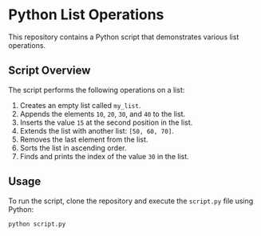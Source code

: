 # Python List Operations

This repository contains a Python script that demonstrates various list operations.

## Script Overview

The script performs the following operations on a list:

1. Creates an empty list called `my_list`.
2. Appends the elements `10`, `20`, `30`, and `40` to the list.
3. Inserts the value `15` at the second position in the list.
4. Extends the list with another list: `[50, 60, 70]`.
5. Removes the last element from the list.
6. Sorts the list in ascending order.
7. Finds and prints the index of the value `30` in the list.

## Usage

To run the script, clone the repository and execute the `script.py` file using Python:

```bash
python script.py
